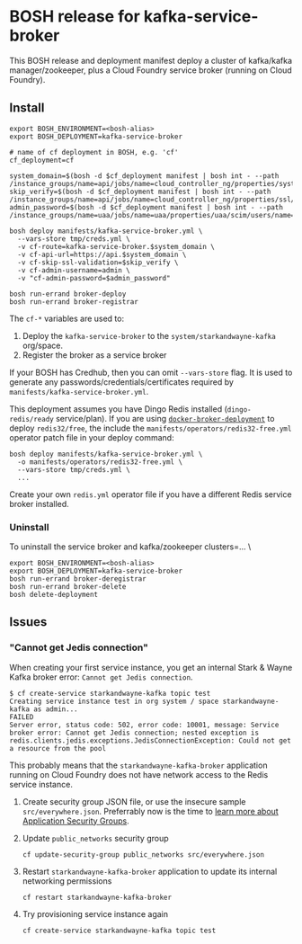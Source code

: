 # BOSH release for kafka-service-broker

This BOSH release and deployment manifest deploy a cluster of kafka/kafka manager/zookeeper, plus a Cloud Foundry service broker (running on Cloud Foundry).

## Install

```
export BOSH_ENVIRONMENT=<bosh-alias>
export BOSH_DEPLOYMENT=kafka-service-broker

# name of cf deployment in BOSH, e.g. 'cf'
cf_deployment=cf

system_domain=$(bosh -d $cf_deployment manifest | bosh int - --path /instance_groups/name=api/jobs/name=cloud_controller_ng/properties/system_domain)
skip_verify=$(bosh -d $cf_deployment manifest | bosh int - --path /instance_groups/name=api/jobs/name=cloud_controller_ng/properties/ssl/skip_cert_verify)
admin_password=$(bosh -d $cf_deployment manifest | bosh int - --path /instance_groups/name=uaa/jobs/name=uaa/properties/uaa/scim/users/name=admin/password)

bosh deploy manifests/kafka-service-broker.yml \
  --vars-store tmp/creds.yml \
  -v cf-route=kafka-service-broker.$system_domain \
  -v cf-api-url=https://api.$system_domain \
  -v cf-skip-ssl-validation=$skip_verify \
  -v cf-admin-username=admin \
  -v "cf-admin-password=$admin_password"

bosh run-errand broker-deploy
bosh run-errand broker-registrar
```

The `cf-*` variables are used to:
1. Deploy the `kafka-service-broker` to the `system/starkandwayne-kafka` org/space.
2. Register the broker as a service broker

If your BOSH has Credhub, then you can omit `--vars-store` flag. It is used to generate any passwords/credentials/certificates required by `manifests/kafka-service-broker.yml`.

This deployment assumes you have Dingo Redis installed (`dingo-redis/ready` service/plan). If you are using [`docker-broker-deployment`](https://github.com/cloudfoundry-community/docker-broker-deployment) to deploy `redis32/free`, the include the `manifests/operators/redis32-free.yml` operator patch file in your deploy command:

```
bosh deploy manifests/kafka-service-broker.yml \
  -o manifests/operators/redis32-free.yml \
  --vars-store tmp/creds.yml \
  ...
```

Create your own `redis.yml` operator file if you have a different Redis service broker installed.

### Uninstall

To uninstall the service broker and kafka/zookeeper clusters=... \

```
export BOSH_ENVIRONMENT=<bosh-alias>
export BOSH_DEPLOYMENT=kafka-service-broker
bosh run-errand broker-deregistrar
bosh run-errand broker-delete
bosh delete-deployment
```

## Issues


### "Cannot get Jedis connection"

When creating your first service instance, you get an internal Stark & Wayne Kafka broker error: `Cannot get Jedis connection`.

```
$ cf create-service starkandwayne-kafka topic test
Creating service instance test in org system / space starkandwayne-kafka as admin...
FAILED
Server error, status code: 502, error code: 10001, message: Service broker error: Cannot get Jedis connection; nested exception is redis.clients.jedis.exceptions.JedisConnectionException: Could not get a resource from the pool
```

This probably means that the `starkandwayne-kafka-broker` application running on Cloud Foundry does not have network access to the Redis service instance.

1. Create security group JSON file, or use the insecure sample `src/everywhere.json`. Preferrably now is the time to [learn more about Application Security Groups](https://docs.cloudfoundry.org/concepts/asg.html).

2. Update `public_networks` security group

    ```
    cf update-security-group public_networks src/everywhere.json
    ```

3. Restart `starkandwayne-kafka-broker` application to update its internal networking permissions

    ```
    cf restart starkandwayne-kafka-broker
    ```

4. Try provisioning service instance again

    ```
    cf create-service starkandwayne-kafka topic test
    ```
